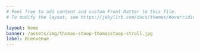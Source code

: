 ```yaml
---
# Feel free to add content and custom Front Matter to this file.
# To modify the layout, see https://jekyllrb.com/docs/themes/#overriding-theme-defaults

layout: home
banner: /assets/img/thomas-stoop-thomasstoop-stroll.jpg
label: Bienvenue
---
```

